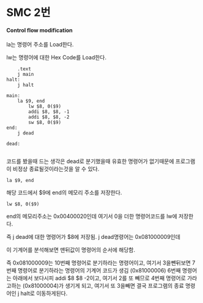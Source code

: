 # SMC 2번

#### Control flow modification

la는 명령어 주소를 Load한다.

lw는 명령어에 대한 Hex Code를 Load한다.


```assembly
	.text
	j main	
halt:	
	j halt

main:	
	la $9, end  
        lw $8, 0($9)
        addi $8, $8, -1
        addi $8, $8, -2
        sw $8, 0($9)
end:	
	j dead
	
dead:


```

코드를 봤을때 드는 생각은 dead로 분기했을때 유효한 명령어가 없기때문에 프로그램이 비정상 종료될것이라는것을 알 수 있다.

```assembly
la $9, end
```
해당 코드에서 $9에 end의 메모리 주소를 저장한다.

```assembly
lw $8, 0($9)
```
end의 메모리주소는 0x00400020인데  여기서 0을 더한 명령어코드를 lw에 저장한다.

즉 j dead에 대한 명령어가 $8에 저장됨.  j dead명령어는 0x081000009인데

이 기계어를 분석해보면 맨뒤값이 명령어의 순서에 해당함.

즉 0x081000009는 10번째 명령어로 분기하라는 명령어이고, 여기서 3을뺀뒤보면 7번째 명령어로 분기하라는 명령어의 기계어 코드가 생김 (0x81000006) 6번째 명령어는  아래에서 보다시피 addi $8 $8 -2이고, 여기서 2를 또 빼므로 4번째 명령어로 가라고하는 (0x81000004)가 생기게 되고, 여기서 또 3을빼면 결국 프로그램의 종료 명령어인 j halt로 이동하게된다.
